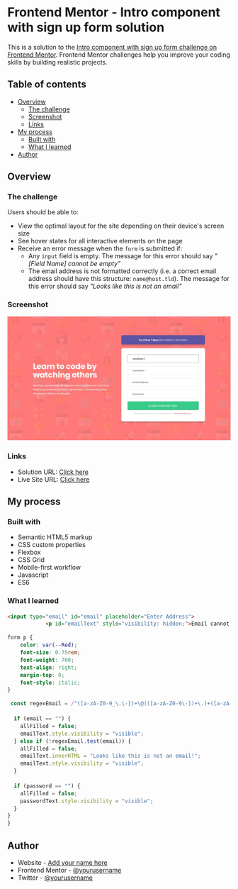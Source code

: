 # Frontend Mentor - Intro component with sign up form solution

This is a solution to the [Intro component with sign up form challenge on Frontend Mentor](https://www.frontendmentor.io/challenges/intro-component-with-signup-form-5cf91bd49edda32581d28fd1). Frontend Mentor challenges help you improve your coding skills by building realistic projects. 

## Table of contents

- [Overview](#overview)
  - [The challenge](#the-challenge)
  - [Screenshot](#screenshot)
  - [Links](#links)
- [My process](#my-process)
  - [Built with](#built-with)
  - [What I learned](#what-i-learned)
- [Author](#author)

## Overview

### The challenge

Users should be able to:

- View the optimal layout for the site depending on their device's screen size
- See hover states for all interactive elements on the page
- Receive an error message when the `form` is submitted if:
  - Any `input` field is empty. The message for this error should say *"[Field Name] cannot be empty"*
  - The email address is not formatted correctly (i.e. a correct email address should have this structure: `name@host.tld`). The message for this error should say *"Looks like this is not an email"*

### Screenshot

![](https://github.com/Just9krish/Intro-component/blob/6b62a6d5fca5b42e400370778d0902c1120267a5/design/desktop-design.jpg)

### Links

- Solution URL: [Click here](https://your-solution-url.com)
- Live Site URL: [Click here](https://intero-component-by-just9krish.netlify.app/)

## My process

### Built with

- Semantic HTML5 markup
- CSS custom properties
- Flexbox
- CSS Grid
- Mobile-first workflow
- Javascript
- ES6

### What I learned


```html
<input type="email" id="email" placeholder="Enter Address">
            <p id="emailText" style="visibility: hidden;">Email cannot be empty!</p>>
```
```css
form p {
    color: var(--Red);
    font-size: 0.75rem;
    font-weight: 700;
    text-align: right;
    margin-top: 0;
    font-style: italic;
}
```
```js
 const regexEmail = /^([a-zA-Z0-9_\.\-])+\@(([a-zA-Z0-9\-])+\.)+([a-zA-Z0-9]{2,4})+$/;

  if (email == "") {
    allFilled = false;
    emailText.style.visibility = "visible";
  } else if (!regexEmail.test(email)) {
    allFilled = false;
    emailText.innerHTML = "Looks like this is not an email!";
    emailText.style.visibility = "visible";
  }

  if (password == "") {
    allFilled = false;
    passwordText.style.visibility = "visible";
  }
}
}
```

## Author

- Website - [Add your name here](https://www.your-site.com)
- Frontend Mentor - [@yourusername](https://www.frontendmentor.io/profile/yourusername)
- Twitter - [@yourusername](https://www.twitter.com/yourusername)

